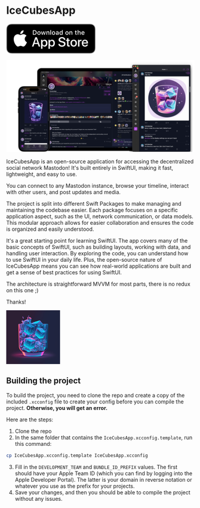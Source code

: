 # IceCubesApp

[![Download on the App Store](Images/download_on_the_app_store.svg)](https://apps.apple.com/us/app/ice-cubes-for-mastodon/id6444915884)


<img src="Images/promo.png" />

IceCubesApp is an open-source application for accessing the decentralized social network Mastodon! It's built entirely in SwiftUI, making it fast, lightweight, and easy to use.

You can connect to any Mastodon instance, browse your timeline, interact with other users, and post updates and media.

The project is split into different Swift Packages to make managing and maintaining the codebase easier. Each package focuses on a specific application aspect, such as the UI, network communication, or data models. This modular approach allows for easier collaboration and ensures the code is organized and easily understood.

It's a great starting point for learning SwiftUI. The app covers many of the basic concepts of SwiftUI, such as building layouts, working with data, and handling user interaction. By exploring the code, you can understand how to use SwiftUI in your daily life. Plus, the open-source nature of IceCubesApp means you can see how real-world applications are built and get a sense of best practices for using SwiftUI.

The architecture is straightforward MVVM for most parts, there is no redux on this one ;)

Thanks!

![Icon](IceCubesApp/Assets.xcassets/AppIcon.appiconset/144.png?)

## Building the project

To build the project, you need to clone the repo and create a copy of the included `.xcconfig` file to create your config before you can compile the project. **Otherwise, you will get an error.**

Here are the steps:

1. Clone the repo
2. In the same folder that contains the `IceCubesApp.xcconfig.template`, run this command:

```bash
cp IceCubesApp.xcconfig.template IceCubesApp.xcconfig
```

3. Fill in the `DEVELOPMENT_TEAM` and `BUNDLE_ID_PREFIX` values. The first should have your Apple Team ID (which you can find by logging into the Apple Developer Portal). The latter is your domain in reverse notation or whatever you use as the prefix for your projects.
4. Save your changes, and then you should be able to compile the project without any issues.
